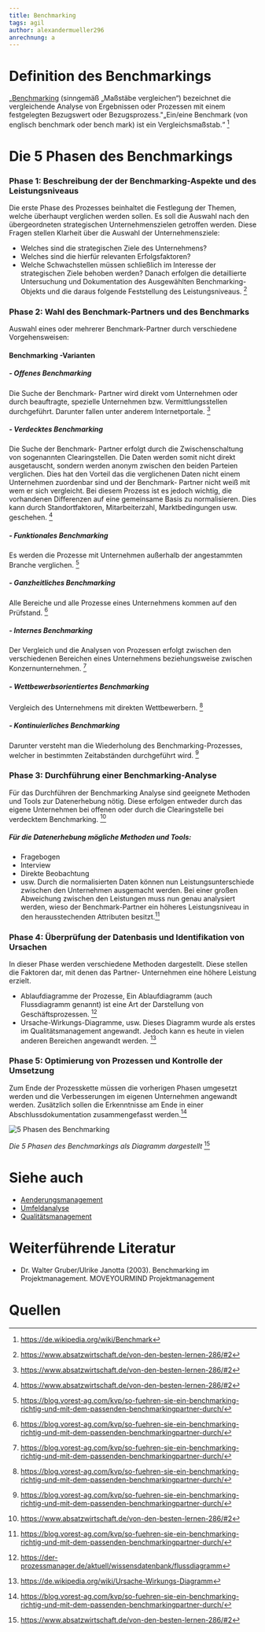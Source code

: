 ```yaml
---
title: Benchmarking
tags: agil 
author: alexandermueller296
anrechnung: a
---
```


# Definition des Benchmarkings
„[Benchmarking](https://de.wikipedia.org/wiki/Benchmark) (sinngemäß „Maßstäbe vergleichen“) bezeichnet die vergleichende Analyse von Ergebnissen oder Prozessen mit einem festgelegten Bezugswert oder Bezugsprozess."„Ein/eine Benchmark (von englisch benchmark oder bench mark) ist ein Vergleichsmaßstab.“ [^1]

# Die 5 Phasen des Benchmarkings
### Phase 1: Beschreibung der der Benchmarking-Aspekte und des Leistungsniveaus
Die erste Phase des Prozesses beinhaltet die Festlegung der Themen, welche überhaupt verglichen werden sollen. Es soll die Auswahl nach den übergeordneten strategischen Unternehmenszielen getroffen werden.
Diese Fragen stellen Klarheit über die Auswahl der Unternehmensziele:
* Welches sind die strategischen Ziele des Unternehmens?
* Welches sind die hierfür relevanten Erfolgsfaktoren?
* Welche Schwachstellen müssen schließlich im Interesse der strategischen Ziele behoben werden?
Danach erfolgen die detaillierte Untersuchung und Dokumentation des Ausgewählten Benchmarking- Objekts und die daraus folgende Feststellung des Leistungsniveaus. [^3]

### Phase 2: Wahl des Benchmark-Partners und des Benchmarks
Auswahl eines oder mehrerer Benchmark-Partner durch verschiedene Vorgehensweisen:
#### Benchmarking -Varianten
##### - Offenes Benchmarking
Die Suche der Benchmark- Partner wird direkt vom Unternehmen oder durch beauftragte, spezielle Unternehmen bzw. Vermittlungsstellen durchgeführt. Darunter fallen unter anderem Internetportale. [^3]
##### - Verdecktes Benchmarking
Die Suche der Benchmark- Partner erfolgt durch die Zwischenschaltung von sogenannten Clearingstellen. Die Daten werden somit nicht direkt ausgetauscht, sondern werden anonym zwischen den beiden Parteien verglichen. Dies hat den Vorteil das die verglichenen Daten nicht einem Unternehmen zuordenbar sind und der Benchmark- Partner nicht weiß mit wem er sich vergleicht. Bei diesem Prozess ist es jedoch wichtig, die vorhandenen Differenzen auf eine gemeinsame Basis zu normalisieren. Dies kann durch Standortfaktoren, Mitarbeiterzahl, Marktbedingungen usw. geschehen. [^3]
##### - Funktionales Benchmarking 
Es werden die Prozesse mit Unternehmen außerhalb der angestammten Branche verglichen. [^2]
##### - Ganzheitliches Benchmarking 
Alle Bereiche und alle Prozesse eines Unternehmens kommen auf den Prüfstand. [^2]
##### - Internes Benchmarking 
Der Vergleich und die Analysen von Prozessen erfolgt zwischen den verschiedenen Bereichen eines Unternehmens beziehungsweise zwischen Konzernunternehmen. [^2]
##### - Wettbewerbsorientiertes Benchmarking
Vergleich des Unternehmens mit direkten Wettbewerbern. [^2]
##### - Kontinuierliches Benchmarking 	
Darunter versteht man die Wiederholung des Benchmarking-Prozesses, welcher in bestimmten Zeitabständen durchgeführt wird. [^2]

### Phase 3: Durchführung einer Benchmarking-Analyse
Für das Durchführen der Benchmarking Analyse sind geeignete Methoden und Tools zur Datenerhebung nötig. Diese erfolgen entweder durch das eigene Unternehmen bei offenen oder durch die Clearingstelle bei verdecktem Benchmarking. [^3]
##### Für die Datenerhebung mögliche Methoden und Tools:
* Fragebogen
* Interview
* Direkte Beobachtung
* usw.
Durch die normalisierten Daten können nun Leistungsunterschiede zwischen den Unternehmen ausgemacht werden. Bei einer großen Abweichung zwischen den Leistungen muss nun genau analysiert werden, wieso der Benchmark-Partner ein höheres Leistungsniveau in den herausstechenden Attributen besitzt.[^2]

### Phase 4: Überprüfung der Datenbasis und Identifikation von Ursachen
In dieser Phase werden verschiedene Methoden dargestellt. Diese stellen die Faktoren dar, mit denen das Partner- Unternehmen eine höhere Leistung erzielt. 
* Ablaufdiagramme der Prozesse,
Ein Ablaufdiagramm (auch Flussdiagramm genannt) ist eine Art der Darstellung von Geschäftsprozessen. [^5]
* Ursache-Wirkungs-Diagramme, usw.
Dieses Diagramm wurde als erstes im Qualitätsmanagement angewandt. Jedoch kann es heute in vielen anderen Bereichen angewandt werden. [^4]

### Phase 5: Optimierung von Prozessen und Kontrolle der Umsetzung 
Zum Ende der Prozesskette müssen die vorherigen Phasen umgesetzt werden und die Verbesserungen im eigenen Unternehmen angewandt werden. Zusätzlich sollen die Erkenntnisse am Ende in einer Abschlussdokumentation zusammengefasst werden.[^2]


![5 Phasen des Benchmarking](Benchmarking/LeitfadenmitPhasenfüreinBenchmarkingProjekt-e1556105881300.jpg)

*Die 5 Phasen des Benchmarkings als Diagramm dargestellt* [^3]


# Siehe auch
* [Aenderungsmanagement](https://github.com/ManagingProjectsSuccessfully/ManagingProjectsSuccessfully.github.io/blob/main/kb/Aenderungsmanagement.md)
* [Umfeldanalyse](https://github.com/ManagingProjectsSuccessfully/ManagingProjectsSuccessfully.github.io/blob/main/kb/Umfeldanalyse.md)
* [Qualitätsmanagement](https://github.com/ManagingProjectsSuccessfully/ManagingProjectsSuccessfully.github.io/blob/main/kb/Qualitaetsmanagement.md)

# Weiterführende Literatur

* Dr. Walter Gruber/Ulrike Janotta (2003). Benchmarking im Projektmanagement. MOVEYOURMIND Projektmanagement

# Quellen

[^1]: https://de.wikipedia.org/wiki/Benchmark
[^2]: https://blog.vorest-ag.com/kvp/so-fuehren-sie-ein-benchmarking-richtig-und-mit-dem-passenden-benchmarkingpartner-durch/
[^3]: https://www.absatzwirtschaft.de/von-den-besten-lernen-286/#2
[^4]: https://de.wikipedia.org/wiki/Ursache-Wirkungs-Diagramm
[^5]: https://der-prozessmanager.de/aktuell/wissensdatenbank/flussdiagramm
